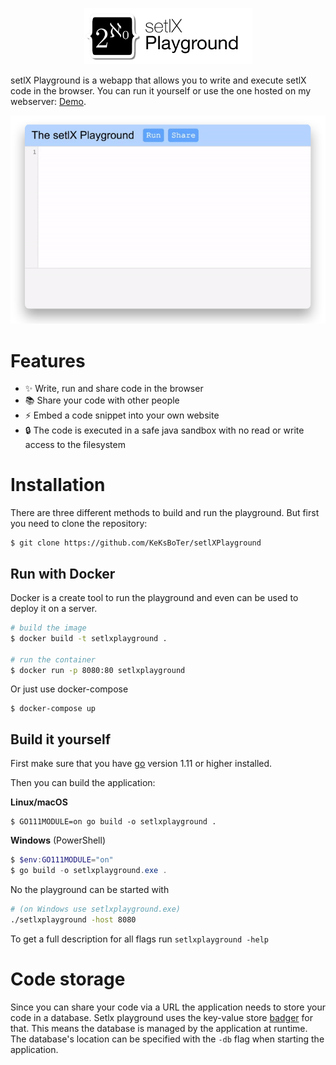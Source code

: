 <p align="center"><img src="docs/title.png" width="269">
</p>

setlX Playground is a webapp that allows you to write and execute setlX code in the browser.
You can run it yourself or use the one hosted on my webserver: [Demo](https://setlx.dotcookie.me).

![Demo](docs/demo.gif)

# Features
- ✨ Write, run and share code in the browser
- 📚 Share your code with other people
- ⚡️ Embed a code snippet into your own website
- 🔒 The code is executed in a safe java sandbox with no read or write access to the filesystem 


# Installation
There are three different methods to build and run the playground. But first you need to clone the repository:
```
$ git clone https://github.com/KeKsBoTer/setlXPlayground
```

## Run with Docker
Docker is a create tool to run the playground and even can be used to deploy it on a server.  
``` bash
# build the image
$ docker build -t setlxplayground .

# run the container
$ docker run -p 8080:80 setlxplayground
```

Or just use docker-compose
```
$ docker-compose up
```

## Build it yourself
First make sure that you have [go](https://golang.org) version 1.11 or higher installed.

Then you can build the application:

**Linux/macOS**
```
$ GO111MODULE=on go build -o setlxplayground .
```
**Windows** (PowerShell)
```powershell
$ $env:GO111MODULE="on"
$ go build -o setlxplayground.exe .
```

No the playground can be started with
```bash
# (on Windows use setlxplayground.exe)
./setlxplayground -host 8080
```
To get a full description for all flags run `setlxplayground -help`

# Code storage
Since you can share your code via a URL the application needs to store your code in a database. Setlx playground uses the key-value store [badger](https://github.com/dgraph-io/badger) for that. This means the database is managed by the application at runtime. The database's location can be specified with the `-db` flag when starting the application.